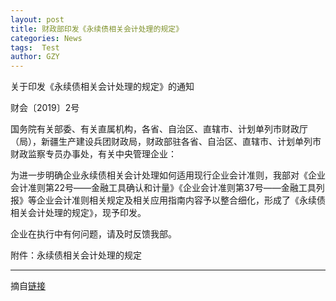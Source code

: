 ```yaml
---
layout: post
title: 财政部印发《永续债相关会计处理的规定》
categories: News
tags:  Test
author: GZY
---
```


关于印发《永续债相关会计处理的规定》的通知

财会〔2019〕2号

国务院有关部委、有关直属机构，各省、自治区、直辖市、计划单列市财政厅（局），新疆生产建设兵团财政局，财政部驻各省、自治区、直辖市、计划单列市财政监察专员办事处，有关中央管理企业：

为进一步明确企业永续债相关会计处理如何适用现行企业会计准则，我部对《企业会计准则第22号――金融工具确认和计量》《企业会计准则第37号――金融工具列报》等企业会计准则相关规定及相关应用指南内容予以整合细化，形成了《永续债相关会计处理的规定》，现予印发。

企业在执行中有何问题，请及时反馈我部。

附件：永续债相关会计处理的规定

*****

摘自[链接](http://new.qq.com/cmsn/20190131/20190131002011.html)